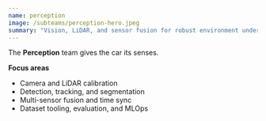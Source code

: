 ```yaml
---
name: perception
image: /subteams/perception-hero.jpeg
summary: "Vision, LiDAR, and sensor fusion for robust environment understanding."
---
```


The **Perception** team gives the car its senses.

**Focus areas**

- Camera and LiDAR calibration
- Detection, tracking, and segmentation
- Multi-sensor fusion and time sync
- Dataset tooling, evaluation, and MLOps
